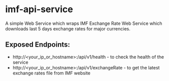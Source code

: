 # imf-api-service
A simple Web Service which wraps IMF Exchange Rate Web Service which downloads last 5 days exchange rates for major currencies.

## Exposed Endpoints:
* http://<your_ip_or_hostname>:<port>/api/v1/health - to check the health of the service
* http://<your_ip_or_hostname>:<port>/api/v1/exchangeRate - to get the latest exchange rates file from IMF website
